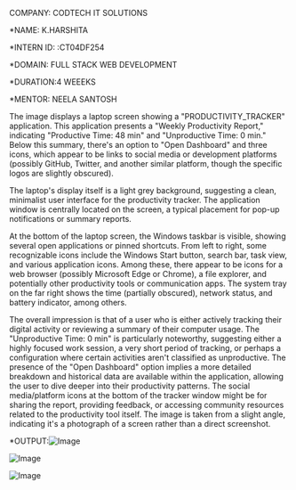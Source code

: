 COMPANY: CODTECH IT SOLUTIONS

*NAME: K.HARSHITA

*INTERN ID: :CT04DF254

*DOMAIN: FULL STACK WEB DEVELOPMENT

*DURATION:4 WEEEKS

*MENTOR: NEELA SANTOSH

The image displays a laptop screen showing a "PRODUCTIVITY_TRACKER" application. This application presents a "Weekly Productivity Report," indicating "Productive Time: 48 min" and "Unproductive Time: 0 min." Below this summary, there's an option to "Open Dashboard" and three icons, which appear to be links to social media or development platforms (possibly GitHub, Twitter, and another similar platform, though the specific logos are slightly obscured).

The laptop's display itself is a light grey background, suggesting a clean, minimalist user interface for the productivity tracker. The application window is centrally located on the screen, a typical placement for pop-up notifications or summary reports.

At the bottom of the laptop screen, the Windows taskbar is visible, showing several open applications or pinned shortcuts. From left to right, some recognizable icons include the Windows Start button, search bar, task view, and various application icons. Among these, there appear to be icons for a web browser (possibly Microsoft Edge or Chrome), a file explorer, and potentially other productivity tools or communication apps. The system tray on the far right shows the time (partially obscured), network status, and battery indicator, among others.

The overall impression is that of a user who is either actively tracking their digital activity or reviewing a summary of their computer usage. The "Unproductive Time: 0 min" is particularly noteworthy, suggesting either a highly focused work session, a very short period of tracking, or perhaps a configuration where certain activities aren't classified as unproductive. The presence of the "Open Dashboard" option implies a more detailed breakdown and historical data are available within the application, allowing the user to dive deeper into their productivity patterns. The social media/platform icons at the bottom of the tracker window might be for sharing the report, providing feedback, or accessing community resources related to the productivity tool itself. The image is taken from a slight angle, indicating it's a photograph of a screen rather than a direct screenshot.

*OUTPUT:![Image](https://github.com/user-attachments/assets/7d71a9db-f997-4e4c-9ff5-24a90a557ee7)

![Image](https://github.com/user-attachments/assets/8383ea6c-a9e9-4bc7-9023-57891a4ea086)

![Image](https://github.com/user-attachments/assets/2846a7c8-17c5-4cc2-8b6e-aa9179721a86)

